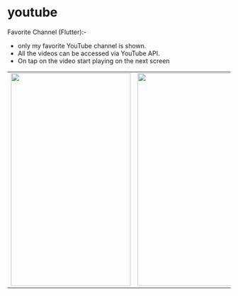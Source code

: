 # youtube

Favorite Channel (Flutter):- 
 - only my favorite YouTube channel is shown.
 - All the videos can be accessed via YouTube API.
 - On tap on the video start playing on the next screen

<table>
  <tr>
    <td><img src="https://user-images.githubusercontent.com/102517154/184329566-1a7eecb4-b1c1-47e8-b84c-5cc87745fe5e.png" width=270 height=480></td>
    <td><img src="https://user-images.githubusercontent.com/102517154/184329577-f9023d9d-94bd-4057-8435-fa8318119878.png" width=270 height=480></td>
    <td><img src="https://user-images.githubusercontent.com/102517154/184329598-2beb2ea7-e98c-4d44-95be-68c5925f9674.png" width=270 height=480></td>
  </tr>
 </table>
